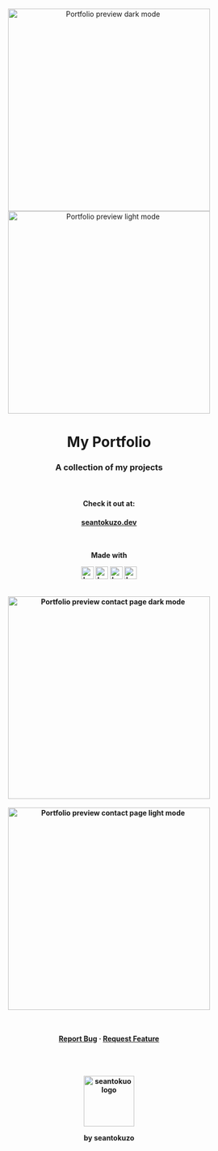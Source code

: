 <div align="center">
<br>
<p align="center">
  <img align="center" width="400px" alt="Portfolio preview dark mode" src="https://seantokuzo-bucket.s3.us-west-1.amazonaws.com/ProjectAssets/Portfolio/pfolio-readme1.png">
  <img align="center" width="400px" alt="Portfolio preview light mode" src="https://seantokuzo-bucket.s3.us-west-1.amazonaws.com/ProjectAssets/Portfolio/pfolio-readme2b.png">
</p>
<h1 align="center">My Portfolio</h1>
<h3 align="center">A collection of my projects</h3>
<br>
<h4>Check it out at:<h4>
<a href="https://seantokuzo.dev" target="_blank" rel="noreferrer noopener">
  seantokuzo.dev
</a>
<br>
<br>
<br>
<p align=center>Made with</p>
<img align="center" width="25px" alt="bobby-shmurdle_gh-preview_readme" src="https://seantokuzo-bucket.s3.us-west-1.amazonaws.com/portfolio-img/stack-icons/react-icon.svg">
<img align="center" width="25px" alt="bobby-shmurdle_gh-preview_readme" src="https://seantokuzo-bucket.s3.us-west-1.amazonaws.com/portfolio-img/stack-icons/react-router-icon.svg">
<img align="center" width="25px" alt="bobby-shmurdle_gh-preview_readme" src="https://seantokuzo-bucket.s3.us-west-1.amazonaws.com/portfolio-img/stack-icons/sass-icon.svg">
<img align="center" width="25px" alt="bobby-shmurdle_gh-preview_readme" src="https://seantokuzo-bucket.s3.us-west-1.amazonaws.com/portfolio-img/stack-icons/gsap-icon.svg">
<br>
<br>
<br>
  <img align="center" width="400px" alt="Portfolio preview contact page dark mode" src="https://seantokuzo-bucket.s3.us-west-1.amazonaws.com/ProjectAssets/Portfolio/pfolio-readme3.png">
  <br>
  <br>
  <img align="center" width="400px" alt="Portfolio preview contact page light mode" src="https://seantokuzo-bucket.s3.us-west-1.amazonaws.com/ProjectAssets/Portfolio/pfolio-readme4.png">
<br>
<br>
<br>
  <p align="center">
    <a href="https://github.com/seantokuzo/portfolio/issues">Report Bug</a>
    ·
    <a href="https://github.com/seantokuzo/portfolio/issues">Request Feature</a>
  </p>
  <br>
  <br>
  <br>
  <img align="center" width="100px" alt="seantokuo logo" src="https://seantokuzo-bucket.s3.us-west-1.amazonaws.com/fav-icons/seantokuzo-logo-purp.png">
  <br>
  <p>by seantokuzo</p>
</div>
